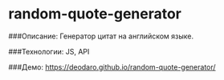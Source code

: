 # random-quote-generator

###Описание:
Генератор цитат на английском языке.

###Технологии:
JS, API

###Демо:
https://deodaro.github.io/random-quote-generator/
